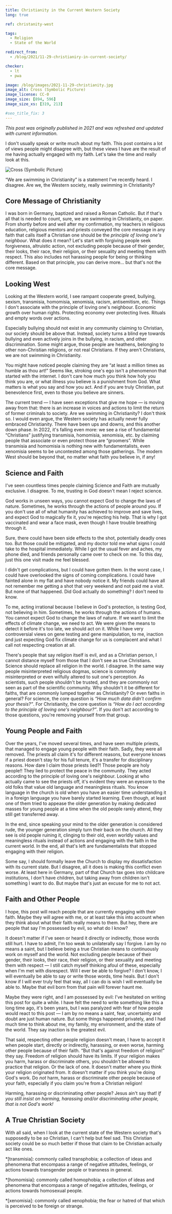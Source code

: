 ```yaml
---
title: Christianity in the Current Western Society
long: true

ref: christanity-west

tags:
  - Religion
  - State of the World

redirect_from:
  - /blog/2021/11-29-christianiry-in-current-society/

checker:
  - lt
  - pwa

image: /blog/images/2021-11-29-christianity.jpg
image_alt: Cross (Symbolic Picture)
image_license: CC-0
image_size: [894, 596]
image_size_xs: [319, 213]

#seo_title_fix: 3
---
```

*This post was originally published in 2021 and was refreshed and updated with current information.*

I don't usually speak or write much about my faith.
This post contains a lot of views people might disagree with, but these views I have are the result of me having actually engaged with my faith.
Let's take the time and really look at this.

<!-- markdownlint-disable MD033 -->
<picture>
  <source srcset="{{ '/blog/images/xs/2021-11-29-christianity.avif' | absolute_url }}" media="(max-width: 575.96px)" type="image/avif" width="319" height="213">
  <source srcset="{{ '/blog/images/xs/2021-11-29-christianity.webp' | absolute_url }}" media="(max-width: 575.96px)" type="image/webp" width="319" height="213">
  <source srcset="{{ '/blog/images/xs/2021-11-29-christianity.jpg' | absolute_url }}" media="(max-width: 575.96px)" type="image/jpeg" width="319" height="213">
  <source srcset="{{ '/blog/images/2021-11-29-christianity.avif' | absolute_url }}" media="(min-width: 576px)" type="image/avif" width="894" height="596">
  <source srcset="{{ '/blog/images/2021-11-29-christianity.webp' | absolute_url }}" media="
  (min-width: 576px)" type="image/webp" width="894" height="596">
  <source srcset="{{ '/blog/images/2021-11-29-christianity.jpg' | absolute_url }}" media="(min-width: 576px)" type="image/jpeg" width="894" height="596">
  <img loading="lazy" src="{{ '/blog/images/2021-11-29-christianity.webp' | absolute_url }}" alt="Cross (Symbolic Picture)">
</picture>
<!-- markdownlint-enable MD033 -->

“We are swimming in Christianity” is a statement I've recently heard.
I disagree.
Are we, the Western society, really swimming in Christianity?

## Core Message of Christianity

I was born in Germany, baptized and raised a Roman Catholic.
But if that's all that is needed to count, sure, we are swimming in Christianity, on paper.
From shortly before and well after my confirmation, my teachers in religious education, religious mentors and priests conveyed the core message in any faith that calls itself a Christian one should be the *principle of loving one's neighbour*.
What does it mean?
Let's start with forgiving people seek forgiveness, altruistic action, not excluding people because of their gender, their looks, their race, their religion, or their sexuality and meeting them with respect.
This also includes not harassing people for being or thinking different.
Based on that principle, you can derive more… but that's not the core message.

## Looking West

Looking at the Western world, I see rampant cooperate greed, bullying, sexism, transmisia, homomisia, xenomisia, racism, antisemitism, etc.
Things I don't associate with the principle of loving one's neighbour.
Economic growth over human rights.
Protecting economy over protecting lives.
Rituals and empty words over actions.

Especially bullying should not exist in any community claiming to Christian, our society should be above that.
Instead, society turns a blind eye towards bullying and even actively joins in the bullying, in racism, and other discrimination.
Some might argue, those people are heathens, belonging to other non-Christian religions, or not real Christians.
If they aren't Christians, we are not swimming in Christianity.

You might have noticed people claiming they are “at least a million times as humble as thou art!”
Seems like, stroking one's ego isn't a phenomenon that started with the internet.
I don't care how much you think how holy you think you are, or what illness you believe is a punishment from God.
What matters is what you say and how you act.
And if you are truly Christian, put benevolence first, even to those you believe are sinners.

The current trend — I have seen exceptions that give me hope — is moving away from that: there is an increase in voices and actions to limit the return of former criminals to society.
Are we swimming in Christianity?
I don't think so.
I would even argue, the Western society has actually never fully embraced Christianity.
There have been ups and downs, and this another down phase.
In 2022, it's falling even more: we see a rise of fundamental “Christians” justifying transmisia, homomisia, xenomisia, etc. by claiming people that associate or even protect those are “groomers”.
While transmisia and homomisia is nothing new with fundamentalists, even xenomisia seems to be uncontested among those gatherings.
The modern West should be beyond that, no matter what faith you believe in, if any!

## Science and Faith

I've seen countless times people claiming Science and Faith are mutually exclusive.
I disagree.
To me, trusting in God doesn't mean I reject science.

God works in unseen ways, you cannot expect God to change the laws of nature.
Sometimes, he works through the actions of people around you.
If you don't use all of what humanity has achieved to improve and save lives, and expect God to magically fix it, you're rejecting his help.
That is why I got vaccinated and wear a face mask, even though I have trouble breathing through it.

Sure, there could have been side effects to the shot, potentially deadly ones too.
But those could be mitigated, and my doctor told me what signs I could take to the hospital immediately.
While I got the usual fever and aches, my phone died, and friends personally came over to check on me.
To this day, just this one visit made me feel blessed.

I didn't get complications, but I could have gotten them.
In the worst case, I could have overlooked the signs of coming complications.
I could have fainted alone in my flat and have nobody notice it.
My friends could have all not remember me getting a shot that very weekend and not paid me a visit.
But none of that happened.
Did God actually do something?
I don't need to know.

To me, acting irrational because I believe in God's protection, is testing God, not believing in him.
Sometimes, he works through the actions of humans.
You cannot expect God to change the laws of nature.
If we want to limit the effects of climate change, we need to act.
We were given the means to detect it before it's too late, we should act on it.
While I have very controversial views on gene testing and gene manipulation, to me, inaction and just expecting God fix climate change for us is complacent and what I call not respecting creation at all.

There's people that say religion itself is evil, and as a Christian person, I cannot distance myself from those that I don't see as true Christians.
Science should replace all religion in the world.
I disagree.
In the same way people misinterpreted religious dogmas, science is commonly misinterpreted or even wilfully altered to suit one's perception.
As scientists, such people shouldn't be trusted, and they are commonly not seen as part of the scientific community.
Why shouldn't it be different for faiths, that are commonly lumped together as Christianity?
Or even faiths in general?
For science, the core question is *“How much data didn't confirm your thesis?”*.
For Christianity, the core question is *“How do I act according to the principle of loving one's neighbour?”*.
If you don't act according to those questions, you're removing yourself from that group.

## Young People and Faith

Over the years, I've moved several times, and have seen multiple priests, that managed to engage young people with their faith.
Sadly, they were all removed.
The priests all claim it's for different reasons, but everyone knows if a priest doesn't stay for his full tenure, it's a transfer for disciplinary reasons.
How dare I claim those priests lied?!
Those people are holy people!!
They lied to protect the peace in the community.
They acted according to the principle of loving one's neighbour.
Looking at who actually came to see the priests off, it's evident they were an eyesore to the old folks that value old language and meaningless rituals.
You know language in the church is old when you have an easier time understanding it in a foreign language you have barely started learning.
Even though, at least one of them tried to appease the older generation by making dedicated masses for young people at a time when the old people rarely attend, they still get transferred away.

In the end, since speaking your mind to the older generation is considered rude, the younger generation simply turn their back on the church.
All they see is old people ruining it, clinging to their old, even worldly values and meaningless rituals instead of actions and engaging with the faith in the current world.
In the end, all that's left are fundamentalists that stopped engaging with their religion.

Some say, I should formally leave the Church to display my dissatisfaction with its current state.
But I disagree, all it does is making this conflict even worse.
At least here in Germany, part of that Church tax goes into childcare institutions, I don't have children, but taking away from children isn't something I want to do.
But maybe that's just an excuse for me to not act.

## Faith and Other People

I hope, this post will reach people that are currently engaging with their faith.
Maybe they will agree with me, or at least take this into account when they think about what their faith really means to them.
But hey, there are people that say I'm possessed by evil, so what do I know?

It doesn't matter if I've seen or heard it directly or indirectly, those words still hurt.
I have to admit, I'm too weak to unilaterally say I forgive.
I am by no means a saint, but I believe being a true Christian means to continuously work on myself and the world.
Not excluding people because of their gender, their looks, their race, their religion, or their sexuality and meeting them with respect — I still catch myself thinking afoul of these, especially when I'm met with disrespect.
Will I ever be able to forgive?
I don't know, I will eventually be able to say or write those words, time heals.
But I don't know if I will ever truly feel that way, all I can do is wish I will eventually be able to.
Maybe that evil born from that pain will forever haunt me.

Maybe they were right, and I am possessed by evil: I've hesitated on writing this post for quite a while.
I have felt the need to write something like this a long time ago, it's been years, but I was paralyzed with fear of how people would react to this post — I am by no means a saint, fear, uncertainty and doubt are just human nature.
But some things happened privately, and I had much time to think about me, my family, my environment, and the state of the world.
They say inaction is the greatest evil.

That said, respecting other people religion doesn't mean, I have to accept it when people start, directly or indirectly, harassing, or even worse, harming other people because of their faith.
“But that's against freedom of religion!” they say.
Freedom of religion should have its limits.
If your religion makes you harm, harass or discriminate others, you shouldn't be allowed to practice that religion.
Or the lack of one.
It doesn't matter where you think your religion originated from.
It doesn't matter if you think you're doing God's work.
Do *not* harm, harass or discriminate other people because of your faith, especially if you claim you're from a Christian religion!

Harming, harassing or discriminating other people?
Jesus ain't say that!
*If you still insist on harming, harassing and/or discriminating other people, that is not God's work!*

## A True Christian Society

With all said, when I look at the current state of the Western society that's supposedly to be *so* Christian, I can't help but feel sad.
This Christian society could be so much better if those that claim to be Christian actually act like ones.

*[transmisia]: commonly called transphobia; a collection of ideas and phenomena that encompass a range of negative attitudes, feelings, or actions towards transgender people or transness in general.

*[homomisia]: commonly called homophobia; a collection of ideas and phenomena that encompass a range of negative attitudes, feelings, or actions towards homosexual people.

*[xenomisia]: commonly called xenophobia; the fear or hatred of that which is perceived to be foreign or strange.
